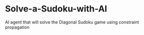 # Solve-a-Sudoku-with-AI
AI agent that will solve the Diagonal Sudoku game using constraint propagation
